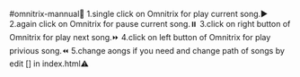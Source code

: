 #omnitrix-mannual📝
1.single click on Omnitrix for play current song.▶️
2.again click on Omnitrix for pause current song.⏸️
3.click on right button of Omnitrix for play next song.⏩
4.click on left button of Omnitrix for play privious song.⏪
5.change aongs if you need and change path of songs by edit [<script></script>] in index.html⚠️
